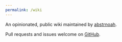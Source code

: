 ```yaml
---
permalink: /wiki
---
```


An opinionated, public wiki maintained by [abstrnoah][2].

Pull requests and issues welcome on [GitHub][1].

[1]: https://github.com/abstrnoah/abstrnoah.github.io
[2]: ../abstrnoah
